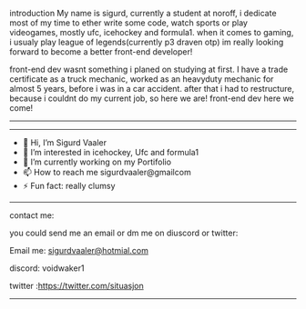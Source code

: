introduction
My name is  sigurd, currently a student at noroff, i dedicate most of my time to ether write some code, watch sports or play videogames, mostly ufc, icehockey and formula1. when it comes to gaming, i usualy play league of legends(currently p3 draven otp) 
im really looking forward to become a better front-end developer! 

front-end dev wasnt something i planed on studying at first. I have a trade certificate as a truck mechanic, worked as an heavyduty mechanic for almost 5 years, before i was in a car accident.
after that i had to restructure, because i couldnt do my current job, so here we are! front-end dev here we come!
_ _ _


_ _ _

- 👋 Hi, I’m Sigurd Vaaler
- 👀 I’m interested in icehockey, Ufc and formula1
- 🔭 I’m currently working on my Portifolio
- 📫 How to reach me sigurdvaaler@gmailcom
- ⚡ Fun fact: really clumsy
_ _ _

contact me:

you could send me an email or dm me on diuscord or twitter:

Email me: sigurdvaaler@hotmial.com

discord: voidwaker1

twitter :https://twitter.com/situasjon

 _ _ _
<!---
Voidwaker/Voidwaker is a ✨ special ✨ repository because its `README.md` (this file) appears on your GitHub profile.
You can click the Preview link to take a look at your changes.
--->

